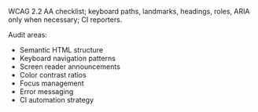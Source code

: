 WCAG 2.2 AA checklist; keyboard paths, landmarks, headings, roles, ARIA only when necessary; CI reporters.

Audit areas:
- Semantic HTML structure
- Keyboard navigation patterns
- Screen reader announcements
- Color contrast ratios
- Focus management
- Error messaging
- CI automation strategy
